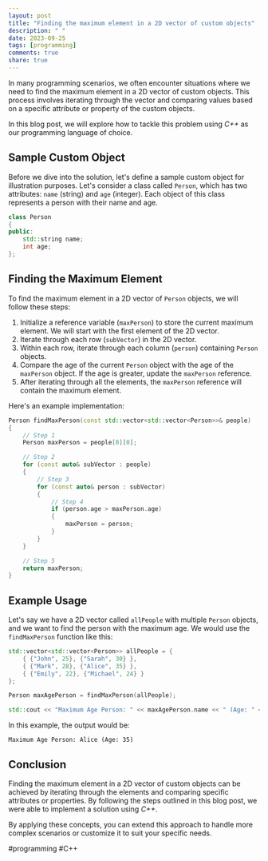 ```yaml
---
layout: post
title: "Finding the maximum element in a 2D vector of custom objects"
description: " "
date: 2023-09-25
tags: [programming]
comments: true
share: true
---
```


In many programming scenarios, we often encounter situations where we need to find the maximum element in a 2D vector of custom objects. This process involves iterating through the vector and comparing values based on a specific attribute or property of the custom objects.

In this blog post, we will explore how to tackle this problem using *C++* as our programming language of choice.

## Sample Custom Object

Before we dive into the solution, let's define a sample custom object for illustration purposes. Let's consider a class called `Person`, which has two attributes: `name` (string) and `age` (integer). Each object of this class represents a person with their name and age.

```cpp
class Person
{
public:
    std::string name;
    int age;
};
```

## Finding the Maximum Element

To find the maximum element in a 2D vector of `Person` objects, we will follow these steps:

1. Initialize a reference variable (`maxPerson`) to store the current maximum element. We will start with the first element of the 2D vector.
2. Iterate through each row (`subVector`) in the 2D vector.
3. Within each row, iterate through each column (`person`) containing `Person` objects.
4. Compare the age of the current `Person` object with the age of the `maxPerson` object. If the age is greater, update the `maxPerson` reference.
5. After iterating through all the elements, the `maxPerson` reference will contain the maximum element.

Here's an example implementation:

```cpp
Person findMaxPerson(const std::vector<std::vector<Person>>& people)
{
    // Step 1
    Person maxPerson = people[0][0];

    // Step 2
    for (const auto& subVector : people)
    {
        // Step 3
        for (const auto& person : subVector)
        {
            // Step 4
            if (person.age > maxPerson.age)
            {
                maxPerson = person;
            }
        }
    }

    // Step 5
    return maxPerson;
}
```

## Example Usage

Let's say we have a 2D vector called `allPeople` with multiple `Person` objects, and we want to find the person with the maximum age. We would use the `findMaxPerson` function like this:

```cpp
std::vector<std::vector<Person>> allPeople = {
    { {"John", 25}, {"Sarah", 30} },
    { {"Mark", 28}, {"Alice", 35} },
    { {"Emily", 22}, {"Michael", 24} }
};

Person maxAgePerson = findMaxPerson(allPeople);

std::cout << "Maximum Age Person: " << maxAgePerson.name << " (Age: " << maxAgePerson.age << ")" << std::endl;
```

In this example, the output would be:

```
Maximum Age Person: Alice (Age: 35)
```

## Conclusion

Finding the maximum element in a 2D vector of custom objects can be achieved by iterating through the elements and comparing specific attributes or properties. By following the steps outlined in this blog post, we were able to implement a solution using *C++*.

By applying these concepts, you can extend this approach to handle more complex scenarios or customize it to suit your specific needs.

#programming #C++